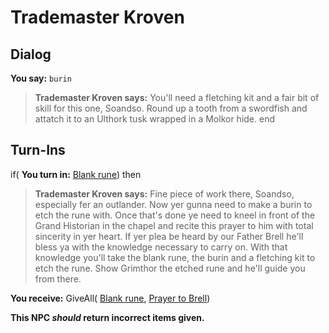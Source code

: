# Trademaster Kroven


## Dialog

**You say:** `burin`



>**Trademaster Kroven says:** You'll need a fletching kit and a fair bit of skill for this one, Soandso. Round up a tooth from a swordfish and attatch it to an Ulthork tusk wrapped in a Molkor hide.
end

## Turn-Ins




if( **You turn in:** [Blank rune](/item/1852)) then 


>**Trademaster Kroven says:** Fine piece of work there, Soandso, especially fer an outlander. Now yer gunna need to make a burin to etch the rune with. Once that's done ye need to kneel in front of the Grand Historian in the chapel and recite this prayer to him with total sincerity in yer heart. If yer plea be heard by our Father Brell he'll bless ya with the knowledge necessary to carry on. With that knowledge you'll take the blank rune, the burin and a fletching kit to etch the rune. Show Grimthor the etched rune and he'll guide you from there.


 **You receive:** GiveAll( [Blank rune](/item/1852), [Prayer to Brell](/item/18281)) 

**This NPC *should* return incorrect items given.**
